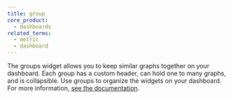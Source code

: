```yaml
---
title: group
core_product:
  - dashboards
related_terms:
  - metric
  - dashboard
---
```

The groups widget allows you to keep similar graphs together on your dashboard. Each group has a custom header, can hold one to many graphs, and is collapsible. Use groups to organize the widgets on your dashboard. For more information, <a href="/dashboards/widgets/group/">see the documentation</a>.